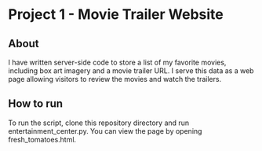 # Project 1 - Movie Trailer Website

## About
I have written server-side code to store a list of my favorite movies, including box art imagery and a movie trailer URL. 
I serve this data as a web page allowing visitors to review the movies and watch the trailers.

## How to run
To run the script, clone this repository directory and run entertainment_center.py. You can view the page by opening fresh_tomatoes.html.
